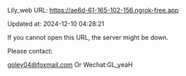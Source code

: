 Lily_web URL: https://ae6d-61-165-102-156.ngrok-free.app

Updated at: 2024-12-10 04:28:21

If you cannot open this URL, the server might be down.

Please contact: 

goley04@foxmail.com Or Wechat:GL_yeaH
